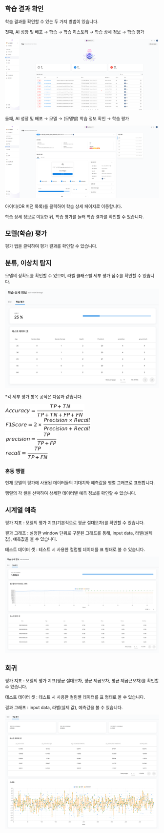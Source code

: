   

  

학습 결과 확인
--------
학습 결과를 확인할 수 있는 두 가지 방법이 있습니다. 

첫째, AI 성장 및 배포 → 학습 → 학습 히스토리 → 학습 상세 정보 → 학습 평가



![img1](https://raw.githubusercontent.com/vazilcompany/vridge-docs/main/guide/img/ai_modeling/image_type/training_result/training_result_move_training_history.png)  



둘째, AI 성장 및 배포 → 모델 → (모델별) 학습 정보 확인 → 학습 평가



![img1](https://raw.githubusercontent.com/vazilcompany/vridge-docs/main/guide/img/ai_modeling/image_type/training_result/training_result_move_model.png)  



아이디(OR 버전 목록)를 클릭하여 학습 상세 페이지로 이동합니다.

학습 상세 정보로 이동한 뒤, 학습 평가를 눌러 학습 결과를 확인할 수 있습니다. 


  

모델(학습) 평가
-----

평가 탭을 클릭하여 평가 결과를 확인할 수 있습니다.

  
## 분류, 이상치 탐지

모델의 정확도를 확인할 수 있으며, 라벨 클래스별 세부 평가 점수를 확인할 수 있습니다.



![img1](https://raw.githubusercontent.com/vazilcompany/vridge-docs/main/guide/img/ai_modeling/csv_type/training_result/training_result_classification.png)  

  

\*각 세부 평가 항목 공식은 다음과 같습니다.

![img1](https://raw.githubusercontent.com/vazilcompany/vridge-docs/main/guide/img/ai_modeling/image_type/training_result_05.png)  
![img1](https://raw.githubusercontent.com/vazilcompany/vridge-docs/main/guide/img/ai_modeling/image_type/training_result_06.png)  
![img1](https://raw.githubusercontent.com/vazilcompany/vridge-docs/main/guide/img/ai_modeling/image_type/training_result_07.png)  
![img1](https://raw.githubusercontent.com/vazilcompany/vridge-docs/main/guide/img/ai_modeling/image_type/training_result_08.png)  

  

  

### 혼동 행렬


현재 모델의 평가에 사용된 데이터들의 기대치와 예측값을 행렬 그래프로 표현합니다.

행렬의 각 셀을 선택하여 상세한 데이터별 예측 정보를 확인할 수 있습니다.




## 시계열 예측 

평가 지표 : 모델의 평가 지표(기본적으로 평균 절대오차)를 확인할 수 있습니다. 

결과 그래프 : 설정한 window 단위로 구분된 그래프를 통해, input data, 라벨(실제 값), 예측값을 볼 수 있습니다.  

테스트 데이터 셋 : 테스트 시 사용한 컬럼별 데이터를 표 형태로 볼 수 있습니다.



![img1](https://raw.githubusercontent.com/vazilcompany/vridge-docs/main/guide/img/ai_modeling/csv_type/training_result/training_result_forecasting.png)  





## 회귀

평가 지표 : 모델의 평가 지표(평균 절대오차, 평균 제곱오차, 평균 제곱근오차)를 확인할 수 있습니다. 

테스트 데이터 셋 : 테스트 시 사용한 컬럼별 데이터를 표 형태로 볼 수 있습니다.

결과 그래프 : input data, 라벨(실제 값), 예측값을 볼 수 있습니다.  



![img1](https://raw.githubusercontent.com/vazilcompany/vridge-docs/main/guide/img/ai_modeling/csv_type/training_result/training_result_regression.png)  










